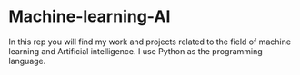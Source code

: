 # Machine-learning-AI
In this rep you will find my work and projects related to the field of machine learning and Artificial intelligence. I use Python as the programming language. 
